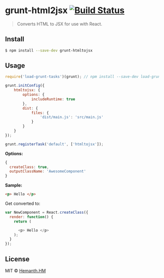 # grunt-html2jsx [![Build Status](https://travis-ci.org/hemanth/grunt-html2jsx.svg?branch=master)](https://travis-ci.org/hemanth/grunt-html2jsx)

> Converts HTML to JSX for use with React.


## Install

```sh
$ npm install --save-dev grunt-htmltojsx
```


## Usage

```js
require('load-grunt-tasks')(grunt); // npm install --save-dev load-grunt-tasks

grunt.initConfig({
	htmltojsx: {
		options: {
			includeRuntime: true
		},
		dist: {
			files: {
				'dist/main.js': 'src/main.js'
			}
		}
	}
});

grunt.registerTask('default', ['htmltojsx']);
```

__Options:__

```js
{
  createClass: true,
  outputClassName: 'AwesomeComponent'
}
```

__Sample:__

```html
<p> Hello </p>
```

Get converted to:

```js
var NewComponent = React.createClass({
  render: function() {
    return (

      <p> Hello </p>
    );
  }
});
```


## License

MIT © [Hemanth.HM](http://hemanth.com)
